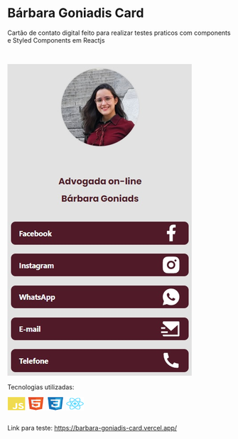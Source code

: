 # Bárbara Goniadis Card

Cartão de contato digital feito para realizar testes praticos com components e Styled Components em Reactjs



<br>

![image](https://github.com/Brunogoniadis/BarbaraGoniadisCard/blob/main/cardbarbara.jpg)

Tecnologias utilizadas:
<div style="display: inline_block">
  <img align="center" alt="Bruno-Js" height="30" width="40" src="https://raw.githubusercontent.com/devicons/devicon/master/icons/javascript/javascript-plain.svg">
  <img align="center" alt="Bruno-HTML" height="30" width="40" src="https://raw.githubusercontent.com/devicons/devicon/master/icons/html5/html5-original.svg">
  <img align="center" alt="Bruno-CSS" height="30" width="40" src="https://raw.githubusercontent.com/devicons/devicon/master/icons/css3/css3-original.svg">
   <img align="center" alt="Bruno-CSS" height="30" width="40" src="https://raw.githubusercontent.com/devicons/devicon/master/icons/react/react-original.svg">
</div>

<br>

Link para teste:
https://barbara-goniadis-card.vercel.app/
